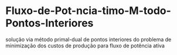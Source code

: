 # Fluxo-de-Pot-ncia-timo-M-todo-Pontos-Interiores
solução via método primal-dual de pontos interiores do problema de minimização dos custos de produção para fluxo de potência ativa
